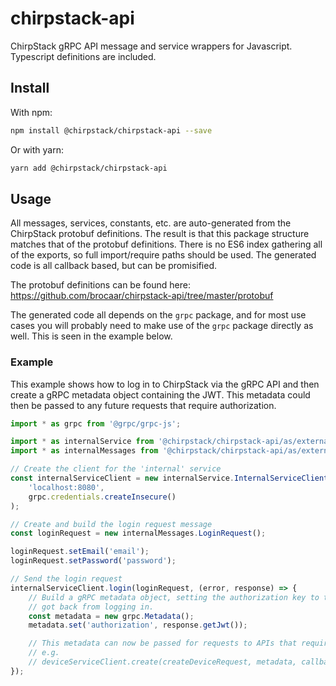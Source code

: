 # chirpstack-api

ChirpStack gRPC API message and service wrappers for Javascript. Typescript definitions are included.

## Install

With npm:

```sh
npm install @chirpstack/chirpstack-api --save
```

Or with yarn:

```sh
yarn add @chirpstack/chirpstack-api
```

## Usage

All messages, services, constants, etc. are auto-generated from the ChirpStack protobuf definitions. The result is that
this package structure matches that of the protobuf definitions. There is no ES6 index gathering all of the exports, so
full import/require paths should be used. The generated code is all callback based, but can be promisified.

The protobuf definitions can be found here: https://github.com/brocaar/chirpstack-api/tree/master/protobuf

The generated code all depends on the `grpc` package, and for most use cases you will probably need to make use of the
`grpc` package directly as well. This is seen in the example below.

### Example

This example shows how to log in to ChirpStack via the gRPC API and then create a gRPC metadata object containing the
JWT. This metadata could then be passed to any future requests that require authorization.

```javascript
import * as grpc from '@grpc/grpc-js';

import * as internalService from '@chirpstack/chirpstack-api/as/external/api/internal_grpc_pb';
import * as internalMessages from '@chirpstack/chirpstack-api/as/external/api/internal_pb';

// Create the client for the 'internal' service
const internalServiceClient = new internalService.InternalServiceClient(
    'localhost:8080',
    grpc.credentials.createInsecure()
);

// Create and build the login request message
const loginRequest = new internalMessages.LoginRequest();

loginRequest.setEmail('email');
loginRequest.setPassword('password');

// Send the login request
internalServiceClient.login(loginRequest, (error, response) => {
    // Build a gRPC metadata object, setting the authorization key to the JWT we
    // got back from logging in.
    const metadata = new grpc.Metadata();
    metadata.set('authorization', response.getJwt());

    // This metadata can now be passed for requests to APIs that require authorization
    // e.g.
    // deviceServiceClient.create(createDeviceRequest, metadata, callback);
});
```

